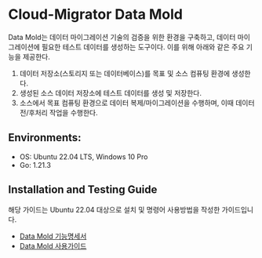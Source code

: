 # Cloud-Migrator Data Mold

Data Mold는 데이터 마이그레이션 기술의 검증을 위한 환경을 구축하고, 데이터 마이그레이션에 필요한 테스트 데이터를 생성하는 도구이다.
이를 위해 아래와 같은 주요 기능을 제공한다.
1. 데이터 저장소(스토리지 또는 데이터베이스)를 목표 및 소스 컴퓨팅 환경에 생성한다. 
2. 생성된 소스 데이터 저장소에 테스트 데이터를 생성 및 저장한다.
3. 소스에서 목표 컴퓨팅 환경으로 데이터 복제/마이그레이션을 수행하며, 이때 데이터 전/후처리 작업을 수행한다.


## Environments:
* OS: Ubuntu 22.04 LTS, Windows 10 Pro
* Go: 1.21.3


## Installation and Testing Guide

해당 가이드는 Ubuntu 22.04 대상으로 설치 및 명령어 사용방법을 작성한 가이드입니다.

* [Data Mold 기능명세서](docs/Datamold-Function-Specification.md)
* [Data Mold 사용가이드](docs/Datamold-Usage-Guide.md)